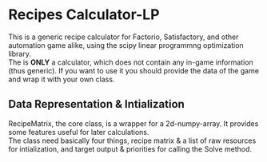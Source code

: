 # Recipes Calculator-LP
This is a generic recipe calculator for Factorio, Satisfactory, and other automation game alike, using the scipy linear programmng optimization library.\
The is **ONLY** a calculator, which does not contain any in-game information (thus generic). If you want to use it you should provide the data of the game and wrap it with your own class.

## Data Representation & Intialization
RecipeMatrix, the core class, is a wrapper for a 2d-numpy-array. It provides some features useful for later calculations.\
The class need basically four things, recipe matrix & a list of raw resources for intialization, and target output & priorities for calling the Solve method.
